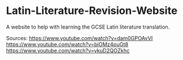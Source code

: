 # Latin-Literature-Revision-Website
A website to help with learning the GCSE Latin literature translation.

Sources:
https://www.youtube.com/watch?v=dam0GPOAvVI
https://www.youtube.com/watch?v=biOMz4puGt8
https://www.youtube.com/watch?v=ykuD2QOZkhc
